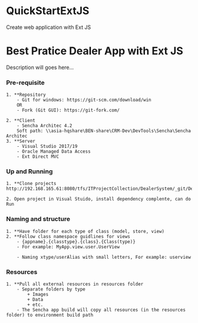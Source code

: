 # QuickStartExtJS
Create web application with Ext JS

# Best Pratice Dealer App with Ext JS
Description will goes here...

### Pre-requisite
	1. **Repository
		- Git for windows: https://git-scm.com/download/win
		OR
		- Fork (Git GUI): https://git-fork.com/
	
	2. **Client
		- Sencha Architec 4.2
		Soft path: \\asia-hqshare\BEN-share\CRM-Dev\DevTools\Sencha\Sencha Architec
	3. **Server
		- Visual Studio 2017/19
		- Oracle Managed Data Access
		- Ext Direct MVC
		
### Up and Running
	1. **Clone projects
	http://192.168.165.61:8080/tfs/ITProjectCollection/DealerSystem/_git/DealerSystemV2
	
	2. Open project in Visual Stuido, install dependency complente, can do Run	
	
### Naming and structure
	1. **Have folder for each type of class (model, store, view)
	2. **Follow class namespace guidlines for views
		- {appname}.{classtype}.{class}.{Class(type)}
		- For example: MyApp.view.user.UserView
	
		- Naming xtype/userAlias with small letters, For example: userview

### Resources
	1. **Pull all external resources in resources folder
		- Separate folders by type
			+ Images
			+ Data
			+ etc.
		- The Sencha app build will copy all resources (in the resources folder) to environment build path
